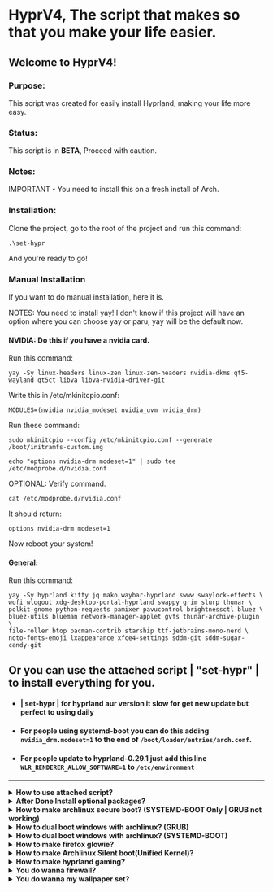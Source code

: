 # HyprV4, The script that makes so that you make your life easier.
## Welcome to HyprV4!
### Purpose:

This script was created for easily install Hyprland, making your life more easy.
### Status:

This script is in **BETA**, Proceed with caution.
### Notes:
IMPORTANT - You need to install this on a fresh install of Arch.

### Installation:
Clone the project, go to the root of the project and run this command:

```
.\set-hypr
```

And you're ready to go!

### Manual Installation
If you want to do manual installation, here it is.

NOTES: You need to install yay! I don't know if this project will have an option where you can choose yay or paru, yay will be the default now.

#### NVIDIA: Do this if you have a nvidia card.
Run this command:

```
yay -Sy linux-headers linux-zen linux-zen-headers nvidia-dkms qt5-wayland qt5ct libva libva-nvidia-driver-git
```

Write this in /etc/mkinitcpio.conf:

```
MODULES=(nvidia nvidia_modeset nvidia_uvm nvidia_drm)
```

Run these command:

```
sudo mkinitcpio --config /etc/mkinitcpio.conf --generate /boot/initramfs-custom.img
```

```
echo "options nvidia-drm modeset=1" | sudo tee /etc/modprobe.d/nvidia.conf
```

OPTIONAL: Verify command.

```
cat /etc/modprobe.d/nvidia.conf
```

It should return:

```
options nvidia-drm modeset=1
```

Now reboot your system!

#### General:
Run this command:

```
yay -Sy hyprland kitty jq mako waybar-hyprland swww swaylock-effects \
wofi wlogout xdg-desktop-portal-hyprland swappy grim slurp thunar \
polkit-gnome python-requests pamixer pavucontrol brightnessctl bluez \
bluez-utils blueman network-manager-applet gvfs thunar-archive-plugin \
file-roller btop pacman-contrib starship ttf-jetbrains-mono-nerd \
noto-fonts-emoji lxappearance xfce4-settings sddm-git sddm-sugar-candy-git 
```

Or you can use the attached script | "set-hypr" | to install everything for you.
---
- #### | set-hypr | for hyprland aur version it slow for get new update but perfect to using daily
- #### For people using systemd-boot you can do this adding `nvidia_drm.modeset=1` to the end of `/boot/loader/entries/arch.conf`.
- #### For people update to hyprland-0.29.1 just add this line `WLR_RENDERER_ALLOW_SOFTWARE=1` to `/etc/environment`
---

<details>
  <summary><strong> How to use attached script? </strong></summary>

---
- Step 1
```
  git clone https://github.com/oniichanx/hyprv6.git
```
- Step 2
```
  cd hyprv6
```
- Step 3
```
  chmod +x set-hypr
```
```
  chmod +x set-hypr-git
```
- Step 4 run which one you wanna use `hypr or hypr-git`
```
  ./set-hypr
```
```
  ./set-hypr-git
```
- DONE
---
</details>
</details>

<details>
  <summary><strong> After Done  Install optional packages? </strong></summary>

---
- #### Any Nerd Fonts installed and used by your terminal emulator to display icon (Highly Recommended: JetBrains Mono, since most of the config using this font)

- You can use lime-desu script to download any Nerd Fonts (requires [fzf](https://github.com/junegunn/fzf)&[wget](https://archlinux.org/packages/extra/x86_64/wget))
```
sudo pacman -S fzf wget
```
- run this next when fzf & wget install done
```
bash -c "$(curl -Ls https://raw.githubusercontent.com/lime-desu/bin/main/nf-dl)"
```
---
- #### install all font manual
```
pacman -S ttf-dejavu ttf-liberation ttf-droid ttf-ubuntu-font-family noto-fonts noto-fonts-cjk ttf-font-awesome

yay -S ttf-gelasio-ib ttf-caladea ttf-carlito ttf-liberation-sans-narrow ttf-ms-fonts ttf-tlwg ttf-maple ttf-twemoji
```
---
- #### install apple fonts manual
```
git clone https://aur.archlinux.org/apple-fonts.git
cd apple-fonts
makepkg -si
```
---
- #### install obs-studio & font-manager
```
pacman -S obs-studio
yay -S font-manager
```
---
- #### install webcord it just discord but can sharing srceen on wayland&hyprland
```
git clone https://aur.archlinux.org/webcord.git
cd webcord
makepkg -si
```
---
- #### install AppImageLauncher for just use appimage
```
yay -S AppImageLauncher
```
---
- #### install imagemagick for custom neofetch with image like .png|.jpg|.gif (requires [neofetch config](https://github.com/oniichanx/neofetch))
```
sudo pacman -S imagemagick
```
---
- #### set default-web-browser to librewolf
```
xdg-settings set default-web-browser librewolf.desktop
```
---
  </details>
</details>

<details>
  <summary><strong> How to make archlinux secure boot? (SYSTEMD-BOOT Only | GRUB not working)</strong></summary>

---
- Step 1
```
sudo pacman -S sbctl
```
- Step 2
```
sudo sbctl create-keys
```
- Step 3
```
sudo sbctl enroll-keys -m
```
- Step 4
```
sudo sbctl sign -s /boot/EFI/BOOT/BOOTX64.EFi
sudo sbctl sign -s /boot/EFI/systemd/systemd-bootx64.efi
sudo sbctl sign -s /boot/vmlinuz-linux
sudo sbctl sign -s /boot/vmlinuz-linux-zen
sudo sbctl sign -s /boot/EFI/BOOT/BOOTX64.EFI
```
- Step 5
```
sudo sbctl verify
```
- Done

---
  </details>
</details>

<details>
  <summary><strong> How to dual boot windows with archlinux? (GRUB) </strong></summary>
  
---
- Step 1
```
sudo pacman -S os-prober
```
- Step 2
```
sudo mkinitcpio -P
```
- Step 3 remove # on GRUB_DISABLE_OS_PEROBER=false
```
sudo nano /etc/default/grub
```
- Step 4
```
sudo grub-install --target=x86_64-efi --efi-directory=/efi --boot-directory=/efi --bootloader-id=GRUB
```
- or
```
sudo grub-install --target=x86_64-efi --efi-directory=/boot --bootloader-id=GRUB --boot-directory=/mnt/boot
```
- Step 5
```
sudo grub-mkconfig -o /efi/grub/grub.cfg
```
- Done

---
  </details>
</details>

<details>
  <summary><strong> How to dual boot windows with archlinux? (SYSTEMD-BOOT) </strong></summary>
  
---
- Step 1 (note first efi partition block number)
```
sudo fdisk -l
```
- Step 2
```
sudo mkdir /mnt/windows
```
- Step 3
```
sudo mount /dev/(urwindowsefiblock) /mnt/windows
```
- Step 4
```
sudo cp -r /mnt/windows/EFI/Microsoft /boot/EFI
```
- Step 5 For Check EFI Microsoft is in there (above command to check if copied)
```
sudo ls /boot/EFI
```
- Step 6
```
sudo nano /boot/efi/loader/loader.conf
```
- Or
```
sudo nano /boot/loader/loader.conf
```
- Step 7 add these two lines
```
timeout 5
console-mode 0
```
- Done

---
  </details>
</details>

<details>
  <summary><strong> How to make firefox glowie? </strong></summary>

---

(requires [hnhx config](https://github.com/hnhx/user.js) or [My config](https://github.com/oniichanx/neofetch/tree/main/firefox))

---

- #### if you want firefox theme

(requires [firefox look like safari theme](https://github.com/datguypiko/Firefox-Mod-Blur))

---

  </details>
</details>

<details>
  <summary><strong> How to make Archlinux Silent boot(Unified Kernel)? </strong></summary>

---

```
nano /etc/kernel/cmdline
```
```
quiet fsck.mode=skip loglevel=3 systemd.show_status=auto rd.udev.log_level=3
```

---

  </details>
</details>

<details>
  <summary><strong> How to make hyprland gaming? </strong></summary>

---
- #### Install steam
```
sudo pacman -S steam
```
---
- #### Install wine & lutris
```
sudo pacman -S --needed --noconfirm lutris wine-staging wine-mono
```
---
- #### Install lutris requires missed (NVIDIA)
```
sudo pacman -S --needed nvidia-dkms nvidia-utils lib32-nvidia-utils nvidia-settings vulkan-icd-loader lib32-vulkan-icd-loader
```
---
- #### if you want play minecraft
```
sudo pacman -S --needed --noconfirm cava vscodium-bin prismlauncher-qt5-bin
```
- #### if you using nvidia-driver 545.xxx Need to downgrade to 535.113 (Flickering fix)
- ``` yay -S downgrade ```
- ``` sudo downgrade nvidia-dkms nvidia nvidia-utils lib32-nvidia-utils ```
---
- #### if you want play game on windows (requires [StartWine](https://github.com/RusNor/StartWine-Launcher))
```
curl -sLo /dev/null -w '%{url_effective}' https://github.com/RusNor/StartWine-Launcher/releases/latest
copy output link
wget https://github.com/RusNor/StartWine-Launcher/releases/tag/StartWine_v***
chmod +x StartWine_v*
./StartWine_v37*
```
or Aur
```
yay -S --needed --noconfirm startwine
```
---
- #### if you want change wallpaper quick (requires [Waypaper](https://github.com/anufrievroman/waypaper))
```
sudo pacman -S --needed --noconfirm python-pip python-pipx swaybg
```
```
pip install waypaper
```
```
pipx install waypaper
```
Or use yay packages
```
yay -S waypaper-git
```
Add this line in your hyprland.conf
```
exec-once=waypaper --restore
```
Reboot
`waypaper` will run GUI application.

---
- #### if you want macos theme
```
yay -S mojave-gtk-theme-git apple_cursor
```
---

  </details>
</details>

<details>
  <summary><strong> You do wanna firewall? </strong></summary>

---
- #### Install Gufw & xorg-xhost
```
sudo pacman -S gufw xorg-xhost
```

- ### ([gufw issues fix](https://forum.endeavouros.com/t/gufw-problems-and-solution/10666))

`sudo nano /usr/bin/gufw`
```
#!/bin/bash
Main() {
    local whoami="$(whoami)"
    if [ "$(loginctl show-session "$(loginctl|grep $whoami|sort -n|tail -n 1 |awk '{print $1}')" -p Type)" = "Type=wayland" ]
    then
        xhost +si:localuser:root
    fi
    pkexec gufw-pkexec $whoami
}
Main "$@"
```

`sudo nano /usr/bin/gufw-pkexec`
```
#!/bin/bash
LOCATIONS=`ls -ld /usr/lib/python*/site-packages/gufw/gufw.py | awk '{print $NF}'` # from source
LOCATIONS=( "${LOCATIONS[@]}" "/usr/share/gufw/gufw/gufw.py" )                    # deb package

for ((i = 0; i < ${#LOCATIONS[@]}; i++))
do
    if [[ -e "${LOCATIONS[${i}]}" ]]; then
        python3 ${LOCATIONS[${i}]} $1
    fi
done
```

`To block IPV6 By Default`
```
sudo nano /etc/default/ufw

and do this

first one IPV6=yes to IPV6=no
```

`My recommended Rules`
```
sudo ufw limit SSH
sudo ufw limit 22/tcp
sudo ufw allow 80/tcp
sudo ufw allow 443/tcp
sudo ufw default deny incoming
sudo ufw default allow outgoing
sudo ufw enable
```
---

</details>
</details>

<details>
  <summary><strong> You do wanna my wallpaper set? </strong></summary>
  
- ### ([Wallpaper Set](https://github.com/oniichanx/neofetch/tree/main/wallpaper))
</details>
</details>

